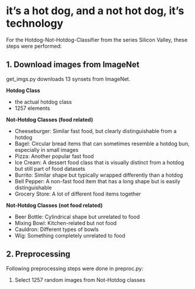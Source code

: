 # it’s a hot dog, and a not hot dog, it’s technology

For the Hotdog-Not-Hotdog-Classifier from the series Silicon Valley, these steps were performed:

## 1. Download images from ImageNet

get_imgs.py downloads 13 synsets from ImageNet. 

**Hotdog Class**
- the actual hotdog class
- 1257 elements
  
**Not-Hotdog Classes (food related)**
- Cheeseburger: Similar fast food, but clearly distinguishable from a hotdog
- Bagel: Circular bread items that can sometimes resemble a hotdog bun, especially in small images
- Pizza: Another popular fast food
- Ice Cream: A dessert food class that is visually distinct from a hotdog but still part of food datasets
- Burrito: Similar shape but typically wrapped differently than a hotdog
- Bell Pepper: A non-fast food item that has a long shape but is easily distinguishable
- Grocery Store: A lot of different food items together
  
**Not-Hotdog Classes (not food related)**
- Beer Bottle: Cylindrical shape but unrelated to food
- Mixing Bowl: Kitchen-related but not food
- Cauldron: Different types of bowls
- Wig: Something completely unrelated to food

## 2. Preprocessing

Following preprocessing steps were done in preproc.py:

1. Select 1257 random images from Not-Hotdog classes


